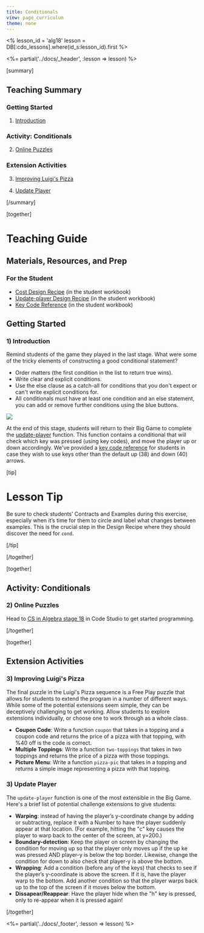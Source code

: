 ```yaml
---
title: Conditionals
view: page_curriculum
theme: none
---
```


<%
lesson_id = 'alg18'
lesson = DB[:cdo_lessons].where(id_s:lesson_id).first
%>

<%= partial('../docs/_header', :lesson => lesson) %>

[summary]

## Teaching Summary
### **Getting Started**
 
1) [Introduction](#GetStarted)  

### **Activity: Conditionals**  

2) [Online Puzzles](#Activity1)

### **Extension Activities**

3) [Improving Luigi's Pizza](#Extension1)

4) [Update Player](#Extension2)

[/summary]

[together]

# Teaching Guide

## Materials, Resources, and Prep
### For the Student
- [Cost Design Recipe](../docs/worksheets/cost.pdf) (in the student workbook)
- [Update-player Design Recipe](../docs/worksheets/update_player.pdf) (in the student workbook)
- [Key Code Reference](../docs/worksheets/keycode_ref.pdf) (in the student workbook)

## Getting Started

### <a name="GetStarted"></a> 1) Introduction

Remind students of the game they played in the last stage. What were some of the tricky elements of constructing a good conditional statement?

- Order matters (the first condition in the list to return true wins).
- Write clear and explicit conditions.
- Use the else clause as a catch-all for conditions that you don't expect or can't write explicit conditions for.
- All conditionals must have at least one condition and an else statement, you can add or remove further conditions using the blue buttons.

<img src="conditional.png" style="max-width: 100%; min-width: 300px"/>

At the end of this stage, students will return to their Big Game to complete the [update-player](../docs/worksheets/update_player.pdf) function. This function contains a conditional that will check which key was pressed (using key codes), and move the player up or down accordingly. We've provided a [key code reference](../docs/worksheets/keycode_ref.pdf) for students in case they wish to use keys other than the default up (38) and down (40) arrows.

[tip]

# Lesson Tip

Be sure to check students’ Contracts and Examples during this exercise, especially when it’s time for them to circle and label what changes between examples. This is the crucial step in the Design Recipe where they should discover the need for `cond`.

[/tip]

[/together]

[together]

## Activity: Conditionals
### <a name="Activity1"></a> 2) Online Puzzles

Head to [CS in Algebra stage 18](http://studio.code.org/s/algebra/lesson/18/puzzle/1) in Code Studio to get started programming.

[/together]

[together]

## Extension Activities
### <a name="Extension1"></a> 3) Improving Luigi's Pizza

The final puzzle in the Luigi's Pizza sequence is a Free Play puzzle that allows for students to extend the program in a number of different ways. While some of the potential extensions seem simple, they can be deceptively challenging to get working. Allow students to explore extensions individually, or choose one to work through as a whole class.


- **Coupon Code**: Write a function `coupon` that takes in a topping and a coupon code and returns the price of a pizza with that topping, with %40 off is the code is correct.
- **Multiple Toppings**: Write a function `two-toppings` that takes in two toppings and returns the price of a pizza with those toppings.
- **Picture Menu**: Write a function `pizza-pic` that takes in a topping and returns a simple image representing a pizza with that topping.

### <a name="Extension2"></a> 3) Update Player

The `update-player` function is one of the most extensible in the Big Game. Here's a brief list of potential challenge extensions to give students:

- **Warping**: instead of having the player’s y-coordinate change by adding or subtracting, replace it with a Number to have the player suddenly appear at that location. (For example, hitting the "c" key causes the player to warp back to the center of the screen, at y=200.)
- **Boundary-detection**: Keep the player on screen  by changing the condition for moving up so that the player only moves up if the up ke was pressed AND player-y is below the top border. Likewise, change the condition for down to also check that player-y is above the bottom.
- **Wrapping**: Add a condition (before any of the keys) that checks to see if the player’s y-coordinate is above the screen. If it is, have the player warp to the bottom. Add another condition so that the player warps back up to the top of the screen if it moves below the bottom.
- **Dissapear/Reappear**: Have the player hide when the "h" key is pressed, only to re-appear when it is pressed again!

[/together]

<%= partial('../docs/_footer', :lesson => lesson) %>